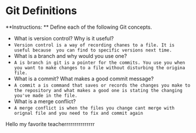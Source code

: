 # Git Definitions

**Instructions: ** Define each of the following Git concepts.

* What is version control?  Why is it useful?
* `Version control is a way of recording chanes to a file. It is useful because  you can find to specific versions next time.`
* What is a branch and why would you use one?
* `A is branch in git is a pointer for the commits. You use you when you want to make changes to a file without disturbing the origina file.`
* What is a commit? What makes a good commit message?
* `A commit a is command that saves or records the changes you make to the repository and what makes a good one is stating the changing you've made in the file.`
* What is a merge conflict?
* `A merge conflict is when the files you change cant merge with orignal file and you need to fix and commit again `

Hello my favorite teacherrrrrrrrrrrrrrr